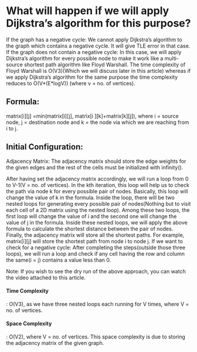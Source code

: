 # What will happen if we will apply Dijkstra’s algorithm for this purpose?
If the graph has a negative cycle: We cannot apply Dijkstra’s algorithm to the graph which contains a negative cycle. It will give TLE error in that case.
If the graph does not contain a negative cycle: In this case, we will apply Dijkstra’s algorithm for every possible node to make it work like a multi-source shortest path algorithm like Floyd Warshall. The time complexity of Floyd Warshall is O(V3)(Which we will discuss later in this article) whereas if we apply Dijkstra’s algorithm for the same purpose the time complexity reduces to O(V*(E*logV)) (where v = no. of vertices). 

<h2>Formula:</h3>

matrix[i][j] =min(matrix[i][j], matrix[i ][k]+matrix[k][j]), where i = source node,
                  j = destination node and k = the node via which we are reaching from i to j.


<h2>Initial Configuration: </h2>

Adjacency Matrix: The adjacency matrix should store the edge weights for the given edges and the rest of the cells must be initialized with infinity().

After having set the adjacency matrix accordingly, we will run a loop from 0 to V-1(V = no. of vertices). In the kth iteration, this loop will help us to check the path via node k for every possible pair of nodes. Basically, this loop will change the value of k in the formula.
Inside the loop, there will be two nested loops for generating every possible pair of nodes(Nothing but to visit each cell of a 2D matrix using the nested loop). Among these two loops, the first loop will change the value of i and the second one will change the value of j in the formula.
Inside these nested loops, we will apply the above formula to calculate the shortest distance between the pair of nodes.
Finally, the adjacency matrix will store all the shortest paths. For example, matrix[i][j] will store the shortest path from node i to node j.
If we want to check for a negative cycle:
After completing the steps(outside those three loops), we will run a loop and check if any cell having the row and column the same(i = j) contains a value less than 0.

Note: If you wish to see the dry run of the above approach, you can watch the video attached to this article.


<h4>Time Complexity</h4>: O(V3), as we have three nested loops each running for V times, where V = no. of vertices.

<h4>Space Complexity</h4>: O(V2), where V = no. of vertices. This space complexity is due to storing the adjacency matrix of the given graph.

